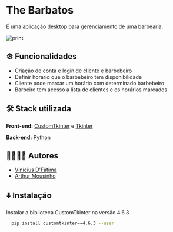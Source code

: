 # The Barbatos

É uma aplicação desktop para gerenciamento de uma barbearia.

![print](https://user-images.githubusercontent.com/102264203/205364689-f22caf6a-f34b-4951-b4fe-5846e473e764.png)

## ⚙️ Funcionalidades

- Criação de conta e login de cliente e barbebeiro
- Definir horário que o barbebeiro tem disponibilidade
- Cliente pode marcar um horário com determinado barbebeiro
- Barbeiro tem acesso a lista de clientes e os horários marcados


## 🛠️ Stack utilizada

**Front-end:** [CustomTkinter](https://github.com/TomSchimansky/CustomTkinter) e [Tkinter](https://docs.python.org/3/library/tkinter.html) 

**Back-end:** [Python](https://www.python.org/)

## 👨‍💻👨‍💻 Autores

- [Vinícius D'Fátima](https://github.com/Vinicius-Software1344)
- [Arthur Mousinho](https://github.com/arthurmousinho)



## ⬇️ Instalação

Instalar a biblioteca CustomTkinter na versão 4.6.3

```bash
  pip install customtkinter==4.6.3 --user
```
    
